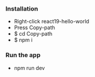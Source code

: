 ### Installation
- Right-click react19-hello-world
- Press Copy-path 
- $ cd Copy-path
- $ npm i

### Run the app
- npm run dev



